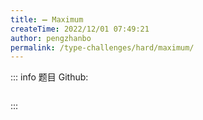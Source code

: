 ```yaml
---
title: ➖ Maximum
createTime: 2022/12/01 07:49:21
author: pengzhanbo
permalink: /type-challenges/hard/maximum/
---
```


::: info 题目
Github: []()

```ts

```

:::
